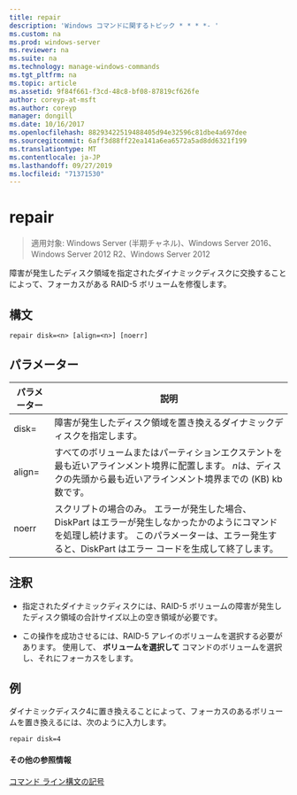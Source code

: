 ```yaml
---
title: repair
description: 'Windows コマンドに関するトピック * * * *- '
ms.custom: na
ms.prod: windows-server
ms.reviewer: na
ms.suite: na
ms.technology: manage-windows-commands
ms.tgt_pltfrm: na
ms.topic: article
ms.assetid: 9f84f661-f3cd-48c8-bf08-87819cf626fe
author: coreyp-at-msft
ms.author: coreyp
manager: dongill
ms.date: 10/16/2017
ms.openlocfilehash: 88293422519488405d94e32596c81dbe4a697dee
ms.sourcegitcommit: 6aff3d88ff22ea141a6ea6572a5ad8dd6321f199
ms.translationtype: MT
ms.contentlocale: ja-JP
ms.lasthandoff: 09/27/2019
ms.locfileid: "71371530"
---
```

# <a name="repair"></a>repair

>適用対象: Windows Server (半期チャネル)、Windows Server 2016、Windows Server 2012 R2、Windows Server 2012

障害が発生したディスク領域を指定されたダイナミックディスクに交換することによって、フォーカスがある RAID\-5 ボリュームを修復します。  
  
  
  
## <a name="syntax"></a>構文  
  
```  
repair disk=<n> [align=<n>] [noerr]  
```  
  
## <a name="parameters"></a>パラメーター  
  
| パラメーター  |                                                                                             説明                                                                                              |
|------------|------------------------------------------------------------------------------------------------------------------------------------------------------------------------------------------------------|
| disk\=<n>  |                                                                 障害が発生したディスク領域を置き換えるダイナミックディスクを指定します。                                                                 |
| align\=<n> |          すべてのボリュームまたはパーティションエクステントを最も近いアラインメント境界に配置します。 *n*は、ディスクの先頭から最も近いアラインメント境界までの \(KB\) kb 数です。           |
|   noerr    | スクリプトの場合のみ。 エラーが発生した場合、DiskPart はエラーが発生しなかったかのようにコマンドを処理し続けます。 このパラメーターは、エラー発生すると、DiskPart はエラー コードを生成して終了します。 |
  
## <a name="remarks"></a>注釈  
  
-   指定されたダイナミックディスクには、RAID\-5 ボリュームの障害が発生したディスク領域の合計サイズ以上の空き領域が必要です。  
  
-   この操作を成功させるには、RAID\-5 アレイのボリュームを選択する必要があります。 使用して、 **ボリュームを選択して** コマンドのボリュームを選択し、それにフォーカスをします。  
  
## <a name="BKMK_examples"></a>例  
ダイナミックディスク4に置き換えることによって、フォーカスのあるボリュームを置き換えるには、次のように入力します。  
  
```  
repair disk=4  
```  
  
#### <a name="additional-references"></a>その他の参照情報  
[コマンド ライン構文の記号](command-line-syntax-key.md)  
  

  

